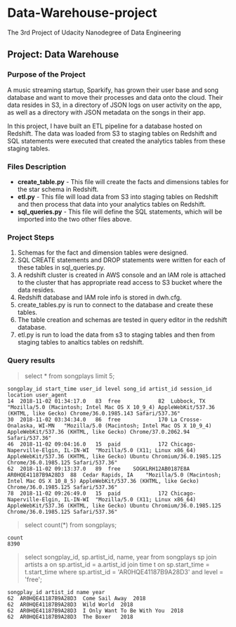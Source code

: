 # Data-Warehouse-project
The 3rd Project of Udacity Nanodegree of Data Engineering 


## Project: Data Warehouse

### Purpose of the Project
A music streaming startup, Sparkify, has grown their user base and song database and want to move their processes and data onto the cloud. Their data resides in S3, in a directory of JSON logs on user activity on the app, as well as a directory with JSON metadata on the songs in their app.

In this project, I have built an ETL pipeline for a database hosted on Redshift. The data was loaded from S3 to staging tables on Redshift and SQL statements were executed that created the analytics tables from these staging tables.

### Files Description
* **create_table.py** - This file will create the facts and dimensions tables for the star schema in Redshift.
* **etl.py** - This file will load data from S3 into staging tables on Redshift and then process that data into your analytics tables on Redshift.
* **sql_queries.py** - This file will define the SQL statements, which will be imported into the two other files above.

### Project Steps
1. Schemas for the fact and dimension tables were designed.
2. SQL CREATE statements and DROP statements were written for each of these tables in sql_queries.py.
3. A redshift cluster is created in AWS console and an IAM role is attached to the cluster that has appropriate read access to S3 bucket where the data resides. 
4. Redshift database and IAM role info is stored in dwh.cfg.
5. create_tables.py is run to connect to the database and create these tables.
6. The table creation and schemas are tested in query editor in the redshift database.
7. etl.py is run to load the data from s3 to staging tables and then from staging tables to analtics tables on redshift.

### Query results
> select * from songplays limit 5;
```
songplay_id start_time user_id level song_id artist_id session_id location user_agent
14	2018-11-02 01:34:17.0	83	free			82	Lubbock, TX	"Mozilla/5.0 (Macintosh; Intel Mac OS X 10_9_4) AppleWebKit/537.36 (KHTML, like Gecko) Chrome/36.0.1985.143 Safari/537.36"
30	2018-11-02 03:34:34.0	86	free			170	La Crosse-Onalaska, WI-MN	"Mozilla/5.0 (Macintosh; Intel Mac OS X 10_9_4) AppleWebKit/537.36 (KHTML, like Gecko) Chrome/37.0.2062.94 Safari/537.36"
46	2018-11-02 09:04:16.0	15	paid			172	Chicago-Naperville-Elgin, IL-IN-WI	"Mozilla/5.0 (X11; Linux x86_64) AppleWebKit/537.36 (KHTML, like Gecko) Ubuntu Chromium/36.0.1985.125 Chrome/36.0.1985.125 Safari/537.36"
62	2018-11-02 09:13:37.0	89	free	SOGKLRH12AB0187E8A	AR0HQE41187B9A28D3	88	Cedar Rapids, IA	"Mozilla/5.0 (Macintosh; Intel Mac OS X 10_8_5) AppleWebKit/537.36 (KHTML, like Gecko) Chrome/36.0.1985.125 Safari/537.36"
78	2018-11-02 09:26:49.0	15	paid			172	Chicago-Naperville-Elgin, IL-IN-WI	"Mozilla/5.0 (X11; Linux x86_64) AppleWebKit/537.36 (KHTML, like Gecko) Ubuntu Chromium/36.0.1985.125 Chrome/36.0.1985.125 Safari/537.36"
```

> select count(*) from songplays;
```
count
8390
```
> select songplay_id, sp.artist_id, name, year from songplays sp join artists a on sp.artist_id = a.artist_id join time t on sp.start_time = t.start_time where sp.artist_id = 'AR0HQE41187B9A28D3' and level = 'free';
```
songplay_id artist_id name year
62	AR0HQE41187B9A28D3	Come Sail Away	2018
62	AR0HQE41187B9A28D3	Wild World	2018
62	AR0HQE41187B9A28D3	I Only Want To Be With You	2018
62	AR0HQE41187B9A28D3	The Boxer	2018
```
